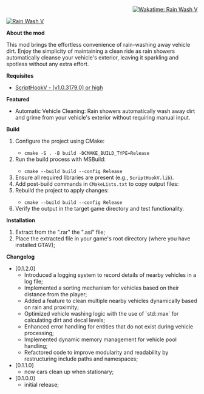 <p align="right">
    <a href="https://wakatime.com/badge/user/62df9c07-c6d2-43a7-b767-6b968431c589/project/e7d46524-65fc-47f3-b4cd-d50eef0dc464" target="_blank">
        <img alt="Wakatime: Rain Wash V" src="https://wakatime.com/badge/user/62df9c07-c6d2-43a7-b767-6b968431c589/project/e7d46524-65fc-47f3-b4cd-d50eef0dc464.svg" />
    </a>
</p>

<p>
    <a href="https://www.gta5-mods.com/scripts/rain-wash-v#description_tab" target="_blank">
        <img alt="Rain Wash V" src="https://img.gta5-mods.com/q95/images/rain-wash-v/e96c9c-rain-wash-v-min.png" />
    </a>
</p>

<p><strong>About the mod</strong></p>
<p>This mod brings the effortless convenience of rain-washing away vehicle dirt. Enjoy the simplicity of maintaining a clean ride as rain showers automatically cleanse your vehicle's exterior, leaving it sparkling and spotless without any extra effort.</p>

<p><strong>Requisites</strong></p>
<ul>
    <li><a target="_blank" rel="noopener noreferrer" href="http://www.dev-c.com/gtav/scripthookv/">ScriptHookV - [v1.0.3179.0] or high</a></li>
</ul>

<p><strong>Featured</strong></p>
<ul>
    <li>Automatic Vehicle Cleaning: Rain showers automatically wash away dirt and grime from your vehicle's exterior without requiring manual input.</li>
</ul>

<p><strong>Build</strong></p>
<ol>
    <li>Configure the project using CMake:</li>
    <ul>
        <li><code>cmake -S . -B build -DCMAKE_BUILD_TYPE=Release</code></li>
    </ul>
    <li>Run the build process with MSBuild:</li>
    <ul>
        <li><code>cmake --build build --config Release</code></li>
    </ul>
    <li>Ensure all required libraries are present (e.g., <code>ScriptHookV.lib</code>).</li>
    <li>Add post-build commands in <code>CMakeLists.txt</code> to copy output files:</li>
    <li>Rebuild the project to apply changes:</li>
    <ul>
        <li><code>cmake --build build --config Release</code></li>
    </ul>
    <li>Verify the output in the target game directory and test functionality.</li>
</ol>

<p><strong>Installation</strong></p>
<ol>
    <li>Extract from the ".rar" the ".asi" file;</li>
    <li>Place the extracted file in your game's root directory (where you have installed GTAV);</li>
</ol>

<p><strong>Changelog</strong></p>
<ul>
    <li>[0.1.2.0]<ul>
            <li>Introduced a logging system to record details of nearby vehicles in a log file;</li>
            <li>Implemented a sorting mechanism for vehicles based on their distance from the player;</li>
            <li>Added a feature to clean multiple nearby vehicles dynamically based on rain and proximity;</li>
            <li>Optimized vehicle washing logic with the use of `std::max` for calculating dirt and decal levels;</li>
            <li>Enhanced error handling for entities that do not exist during vehicle processing;</li>
            <li>Implemented dynamic memory management for vehicle pool handling;</li>
            <li>Refactored code to improve modularity and readability by restructuring include paths and namespaces;</li>
        </ul>
    </li>
    <li>[0.1.1.0]<ul>
            <li>now cars clean up when stationary;</li>
        </ul>
    </li>
    <li>[0.1.0.0]<ul>
            <li>initial release;</li>
        </ul>
    </li>
</ul>
